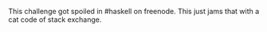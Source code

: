 This challenge got spoiled in #haskell on freenode. This just jams that with a cat code of stack exchange.
